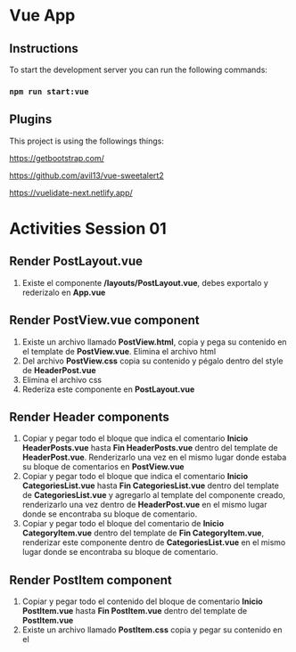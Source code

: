 # Vue App

## Instructions

To start the development server you can run the following commands:

### `npm run start:vue`

## Plugins

This project is using the followings things:

https://getbootstrap.com/

https://github.com/avil13/vue-sweetalert2

https://vuelidate-next.netlify.app/

# Activities Session 01

## Render PostLayout.vue

1. Existe el componente **/layouts/PostLayout.vue**, debes exportalo y rederizalo en **App.vue**

## Render PostView.vue component

1. Existe un archivo llamado **PostView.html**, copia y pega su contenido en el template de **PostView.vue**. Elimina el archivo html
2. Del archivo **PostView.css** copia su contenido y pégalo dentro del style de **HeaderPost.vue**
3. Elimina el archivo css
4. Rederiza este componente en **PostLayout.vue**

## Render Header components

1. Copiar y pegar todo el bloque que indica el comentario **Inicio HeaderPosts.vue** hasta **Fin HeaderPosts.vue** dentro del template de **HeaderPost.vue**. Renderizarlo una vez en el mismo lugar donde estaba su bloque de comentarios en **PostView.vue**
2. Copiar y pegar todo el bloque que indica el comentario **Inicio CategoriesList.vue** hasta **Fin CategoriesList.vue** dentro del template de **CategoriesList.vue** y agregarlo al template del componente creado, renderizarlo una vez dentro de **HeaderPost.vue** en el mismo lugar donde se encontraba su bloque de comentario.
3. Copiar y pegar todo el bloque del comentario de **Inicio CategoryItem.vue** dentro del template de **Fin CategoryItem.vue**, renderizar este componente dentro de **CategoriesList.vue** en el mismo lugar donde se encontraba su bloque de comentario.

## Render PostItem component

1. Copiar y pegar todo el contenido del bloque de comentario **Inicio PostItem.vue** hasta **Fin PostItem.vue** dentro del template de **PostItem.vue**
2. Existe un archivo llamado **PostItem.css** copia y pegar su contenido en el **<style>** del componente creado en el punto anterior.
3. Renderizarlo una vez en el mismo lugar donde se encontraba su bloque de código.
# Activities Session 02

**Nota:** En estas actividades encontrarás archivos nuevos (**PostForm.vue**, **PostDetailView.vue**, **CommentItem.vue**, **NewComment.vue** y **CommentList.vue**), copia todo su contenido en tu proyecto (revisa que lo copies en el mismo path) y realiza la actividad indicada.

## Add created hook

1. Añade el hook **created()** en los componentes que indica

## Add unmounted hook

1. Añade el hook **unmounted()** en el componente que indica

## Render components

1. Renderiza el componente que indica cada comentario

## Add v-for directive

1. Añade la directiva **v-for** en cada componente que indican los comentarios
2. Has uso del key
# Activities Session 03

## Create computed properties

1. **PostView**: Añade un **v-if** usando una propiedad computada (creala) en el **alert-warning** para mostrarlo cuando el array este vacio.
2. **CommentList**: Añade un **v-show** usando una propiedad computada (creala) en el **alert-warning** para mostrarlo cuando el array este vacio y añade otro **v-show** en el **<CommentItem>** para mostrarlo cuando no sea vacio

## Adding click events

1. **NewComment**: Añade un evento click  en el **botón Add** y crea un método llamado **addComment()** que lo escuche
2. **PostItem**:
     - Añade un evento click en la etiqueta **div** que tiene las clases **card-img-overlay mt-3 ms-3 card-img** y crea un método llamado **goToPostDetail(id)** que reciba un id de parámetro
     - Añade un evento click en el elemento **i** que tiene las clases **fa-solid fa-pen pe-3** y crea un método llamado **editPost()**
     - Añade un evento click en el elemento **i**  que tiene las clases **fa-solid fa-trash** y crea un método llamado **deletePost()**
4. **CategoryItem**: Añade un evento click en el **button** y crea un método llamado **selectCategory(id)** que reciba un id de parámetro

## Adding data binding

1. **CategoryItem**: Has uso de **Class binding** en el elemento **button** para añadir de clase **active**, déjala por defecto en false por ahora.
2. **NewComment**: Has uso de **Class binding** en el elemento **input** para añadir de clase **is-invalid**, déjala por defecto en false por ahora.
3. **HeaderPost**: Crea una varibale que guarde el contenido del **h6** y otra para el **h1**, y has uso de **Text interpolation** para mostrar cada variable.
4. **PostForm**: Usa **Text interpolation** para mostrar la variable **action** en el **h5**, Nota: deja el string **"Post"** al final como estático.

## Render PostForm component

1. Renderiza **PostForm** al final del template de **HeaderPost**.
2. Al hacer click en el ícono del lápiz del HeaderPost component debe mostrarse el modal.
# Activities Session 04

**Nota:** En estas actividades encontrarás nuevos métodos o archivos que deberás copiar y pegar en tu rama (ejemplo: buildCategories() y los archivos store.js, router.js y NotFoundView.vue)

## Adding events and props

1. **CategoryItem**:
     - En el método **selectCategory()** has un emit llamado **selectCategory** que emita el id que recibe
     - Agrega una **prop** llamada **category**, que sea de tipo Objecto y requerida
     - Valida la class **active** del botón con la nueva prop **category.active**
     - En el event @click envia **category.id**
     - Has uso de **Text interpolation** para mostrar **category.name** en el botón.
  
2. **CategoriesList**:
     - Escucha el evento que emite **CategoryItem** component, crea un nuevo método que reciba el $event y has uso de map() de js para setear en true el atributo **active** de la categoria seleccionada e igualar el valor al array **categories**
     - Copia el método **buildCategories()** y mandala a llamar en el **created** hook
     - Enviale la prop category a **CategoryItem**
     - Valida que al hacer click en alguna categoria debe marcarla como seleccionada.
  
3. **CommentItem**:
     -  Define una prop llamada **comment**, tipo **String** y **requerida**
     -  Define una prop llamada **name**, tipo **String** y por default que tenga el valor de **'Anonymous'**
     -  Usa **Text interpolation** para mostrar las props en el template (en el **h5**  y **p**)

3. **CommentList**:
     -  1. Enviale la propiedad **comment** a **CommentItem**
      
4. **PostItem**:
     -  1. Define una **prop** llamada **post**, de tipo **objecto** y **requerida**
     -  2. Has uso de **Data binding** y **Text interpolation** para mostrar cada uno de los datos del post(post.image, post.title, post.comments.length, post.description, post.category.name)
      
5. **PostView**:
     -  1. Enviale la **prop** post a **PostItem**
     -  2. Valida que se muestren correctamente los posts.
       
## Reactivity API

1. Define una propiedad llamada **currentCategoryId** con valor por defecto = ""1"" en el archivo **/store/store.js** (has uso de Reactive API y exporta el store), en este atributo guardaremos el id de la categoria que este seleccionada.
2. Crea un método llamado **setCurrentCategory()** que reciba un nuevo valor para modificar el valor de la propiedad **currentCategoryId** en el archivo **/store/store.js**
3. Importa el **store.js** en **CategoryList.vue** e implementalo en **data()**
4. En el método **selectCategory(id)** manda a llamar **setCurrentCategory(id)** del store, para actualizar la categoria seleccionada en el state. Valida que al hacer clic en alguna categoria se actualice el valor del state.
5. Define una propiedad llamada **posts: []** en el store.
   
## Vue router

1. **router.js**:
     - Importa y usa el archivo **router.js** en el **main.ts**
     - Crea una ruta **"/home"** que muestre **PostView**, agregale el name **home**.
     - Define una ruta con el path: **"/"** que haga redirect a **home**
     - Crea una ruta **"/post-detail"** que muestre **PostDetail** agregale el name **post-detail** y reciba id como parámetro, define que esta ruta incluye **props**.
     - Crea un path que use **pathMatch** para mostrar el componente **/shared/views/NotFoundView.vue**

      **Nota**: Has uso de carga perezosa

3. **App.vue y PostLayout.vue**:
     - Has uso de **router-view** para mostrar las rutas creadas
     - Valida que funciones los path que acabas de crear

4. **PostItem.vue**: 
     - Importa el router en el archivo.
     - Agregar un router push en el método **goToPostDetail(id)** que haga un redirect al path **post-detail** y envia como parametro el **id** que recibe
     - Valida que funcione
     
5. **PostDetailView**:
     - Ha un redirect a la página anterior con un evento **click** en el elemento que tiene la clase **fa-chevron-left**
     - Define la prop **id**, la propiedad que se envia por la ruta. Debe ser **string**
     - Validar que funcione
# Activities Session 05

1. **Notas**: 
    - Copiar y pegar en tu rama el folder **json-server** y los archivos que tiene dentro (**categories.json** y **posts.json**)
    - Copiar y pegar el folder **api** y los archivos que tiene dentro (**categories/categoriesApi.js** y **posts/postApi.js**)
    - Copiar y pegar el folder **helpers** y los archivos que tiene dentro (**categories.js** y **posts.js**)
    - Levanta los json servers ejecutando **npx json-server json-server/categories.json** y **npx json-server json-server/posts.json --port 3031** (puedes seleccionar otro puerto)
  
## Using axios

1. **post.js**:
     - Finaliza las llamadas a los endpoints de posts, **getById(id)**, **createPost(post)**, **updatePost(post)**, **deletePost()** (toma como ejemplo el **getPost** que ya existe)
  
2. **CategoryList**:
     - Remueve la llamada al método **buildCategories()** del **created()**
     - Deja vacio tu array de **categories** (elimina el código harcoded)
     - Crea un método llamado **getCategories()**, y dentro manda a llamar **getCategories()** del archivo **helpers/categories.js**, guarda la respuesta en tu variable **categories**
     - Manda a llamar **buildCategories()** dentro de la nueva función **getCategories()** del componente
     - Llama a **getCategories()** en el **created()** hook
     - Valida que obtenga las categorias del json server.
       
3. **store.js**:
     - Agrega un método en el store, que guarde el resultado del endpoint **getPosts** del archivo **helpers/posts.js** en el arreglo **posts** del store
  
3. **PostView.vue**:
     - Deja vacio tu array de **posts** (elimina el código harcoded)
     - Llama el método para obtener los posts del store en el **created()** hook
     - Valida que se guarden los posts del json server en la variable del store.
     - Crea una propiedad computada llamada **postsFiltered()** que se encargue de retornar los posts filtrados por la categoria seleccionada (utiliza el valor de **currentCategoryId** que tienes en el store ).
     - Has un pequeño cambio en **thereArePosts()** para que ahora valide el length de la **computed** que acabas de crear
     - Has otro cambio en el **v-for** para que ahora itere **postsFiltered()**
     - Valida que funcione correctamente el filtrado de los posts al seleccionar filtrar por alguna categoria
       
## Forms

1. **PostForm.vue**:
     - Has uso de **v-model** para bindear el formalario a un objecto local con las propiedades necesarias (id, title, description, categoryId, image, comments) 
     - Deberás hacer uso de **getCategories()** para obtener las categorias y mostrarlos en el select.
     - Valida el formulario al menos de que todos los campos sean requeridos.
     - Si el formulario no es valido, muestra sus respectivos errores de cada campo
     - Has uso de **createPost** que acabas de crear si el formulario es válido
     - Al crear exitosamente un post nuevo puedes cerrar el modal con la siguiente linea: **this.$refs.btnCloseModal.click();**, ve más sobre la **Template Refs** aquí https://vuejs.org/guide/essentials/template-refs.html
     - Llama de nuevo **getPosts()** del store, para actualizar los posts
     - Crea un nuevo método que se encargue de hacer un reset de tu objecto local y las validaciones de tu form, manda a llamar ese método con el evento click la x del modal y en el botón close

2. **NewComment.vue**:
     - Has uso de **v-model**
     - Valida el input con que sea requerido
     - Sino es válido muestra los errores, si es válido has un emit del nuevo commentario
     - Vuelve a setear el comment en null y has un reset del input
  
3. **CommentsLists.vue**:
     - Escuha el emit de **NewComment.vue** y has un emit de ese mismo comentario
     - Crea una nueva prop llamada **comments** que sea Array y requerida, elimina tu varible de data **comments**
  
4. **PostDetailView.vue**:
     - Crea un método que haga uso de **getPostById(id)** y mandalo a llamar en el **mounted()**, guarda el resultado en una varible local llamada **post**
     - Has uso de **data bindind** y **text interpolation** para mostrar los datos de post en la vista (image, title, description), enviale los **comments** del post a **NewComment.vue** 
     - Escucha el emit de **CommentsList.vue** y has uso de la función para actualizar un post (**updatePost(post)**) para agreagar el comentario nuevo
     - Valida que puedas añadir un comentario nuevo, ver la información del post que selecciones, etc.
# Activities Session 06

1. **Notas**: 
    - Copiar y pegar en tu rama  **helpers/alerts.js**
    - Importa vue sweet alert en el main.ts, https://www.npmjs.com/package/vue-sweetalert2
  
## Watcher

1. **store.js**:
     - Agrega un nuevo atributo al store que se llame **postEditing: null**, este atributo servira para guardar un objecto del post que se este actualizando
     - Agrega su función para actualizarlo **setPostEditing(post)**
  
2. **PostItem.vue**:
     - En el método **editPost()**, manda a llamar **setPostEditing(post)** del store y enviale **this.post**
  
3. **PostForm.vue**:
     -  Agrega un **watch** que espie la variable **postEditing** del store (has uso de **dot-delimited**), para que valides si el usario esta validando o creando uno nuevo
     -  Setea tu variable **this.action = "Edit"** si **postEditing** tiene un valor o **this.action = "Create"** si no tiene ningún valor
     -  Si esta editando, llena tu modelo **this.post** con el valor del **postEditing** del store
     -  Setea en null postEditing del store en el **unmounted()**
     -  Agrega las validaciones necesarias para crear o actualizar el post al dar click en save del modal
  
3. **PostItem.vue**:
     -  Agrega la opción de eliminar el post en el método **deletePost()**
     -  Has uso de sweet alert para mostrar una alerta de confirmación para eliminar el post.
       
## Mixin

1. Has uso de este mixin para usar un sweet alert al crear/actualizar post, eliminar post y agregar un comentario. Esto es para mostrar un mensaje de success o error al ejecutar x acción.


## Fin del proyecto

Valida que el proyecto funcione correctamente, si existe algún issue o algo extraño, haz el fix




